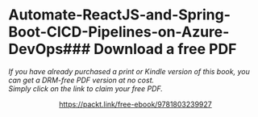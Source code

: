 # Automate-ReactJS-and-Spring-Boot-CICD-Pipelines-on-Azure-DevOps### Download a free PDF

 <i>If you have already purchased a print or Kindle version of this book, you can get a DRM-free PDF version at no cost.<br>Simply click on the link to claim your free PDF.</i>
<p align="center"> <a href="https://packt.link/free-ebook/9781803239927">https://packt.link/free-ebook/9781803239927 </a> </p>